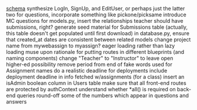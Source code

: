 [schema](https://drawsql.app/appacademy-2/diagrams/webassign#)
synthesize LogIn, SignUp, and EditUser, or perhaps just the latter two
for questions, incorporate something like pickone/picksame
introduce MC questions
for models.py, insert the relationships
teacher should have submissions, right?
generate seed material for Submissions table (actually, this table doesn't get populated until first download)
in database.py, ensure that created_at dates are consistent between related models
change project name from mywebassign to myassign?
eager loading rather than lazy loading
muse upon rationale for putting routes in different blueprints (and naming components)
change "Teacher" to "Instructor" to leave open higher-ed possibility
remove period from end of fake words used for Assignment names
do a realistic deadline for deployments
include deployment deadline in info fetched w/assignments (for a class)
insert an isAdmin boolean column in Users table
make sure that all front-end routes are protected by authContext
understand whether *all() is required on back-end queries
round-off some of the numbers which appear in questions and answers
